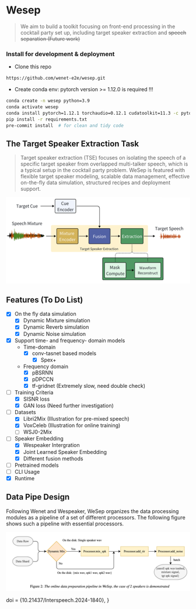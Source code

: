 # Wesep

> We aim to build a toolkit focusing on front-end processing in the cocktail party set up, including target speaker extraction and ~~speech separation (Future work)~~


### Install for development & deployment
* Clone this repo
``` sh
https://github.com/wenet-e2e/wesep.git
```

* Create conda env: pytorch version >= 1.12.0 is required !!!
``` sh
conda create -n wesep python=3.9
conda activate wesep
conda install pytorch=1.12.1 torchaudio=0.12.1 cudatoolkit=11.3 -c pytorch -c conda-forge
pip install -r requirements.txt
pre-commit install  # for clean and tidy code
```

## The Target Speaker Extraction Task

> Target speaker extraction (TSE) focuses on isolating the speech of a specific target speaker from overlapped multi-talker speech, which is a typical setup in the cocktail party problem.
WeSep is featured with flexible target speaker modeling, scalable data management, effective on-the-fly data simulation, structured recipes and deployment support.

<img src="resources/tse.png" width="600px">

## Features (To Do List)

- [x] On the fly data simulation
  - [x] Dynamic Mixture simulation
  - [x] Dynamic Reverb simulation
  - [x] Dynamic Noise simulation
- [x] Support time- and frequency- domain models
    - Time-domain
        - [x] conv-tasnet based models
            - [x] Spex+
    - Frequency domain
        - [x] pBSRNN
        - [x] pDPCCN
        - [x] tf-gridnet (Extremely slow, need double check)
- [ ] Training Criteria
    - [x] SISNR loss
    - [x] GAN loss  (Need further investigation)
- [ ] Datasets
  - [x] Libri2Mix (Illustration for pre-mixed speech)
  - [x] VoxCeleb (Illustration for online training)
  - [ ] WSJ0-2Mix
- [ ] Speaker Embedding
  - [x] Wespeaker Intergration
  - [x] Joint Learned Speaker Embedding
  - [x] Different fusion methods
- [ ] Pretrained models
- [ ] CLI Usage
- [x] Runtime

## Data Pipe Design

Following Wenet and Wespeaker, WeSep organizes the data processing modules as a pipeline of a set of different processors. The following figure shows such a pipeline with essential processors.

<img src="resources/datapipe.png" width="800px">


  doi       = {10.21437/Interspeech.2024-1840},
}
```

